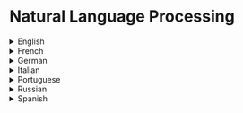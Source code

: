 # Natural Language Processing

<details>
  <summary>English</summary>
  
  ### Materials
- [Synthical: AI-powered collaborative research environment](https://synthical.com)
- [Natural Language Processing](https://en.wikipedia.org/wiki/Natural_language_processing)
- [CS224n: Natural Language Processing with Deep Learning](https://web.stanford.edu/class/cs224n/)
- [What is NLP](https://www.sas.com/en_us/insights/analytics/what-is-natural-language-processing-nlp.html)
- [Machine Learning Mastery](https://machinelearningmastery.com/natural-language-processing/)
- [NLP Stanford](https://nlp.stanford.edu/blog/)
- [NLP Library](https://github.com/mihail911/nlp-library)
- [Tutorialspoint](https://www.tutorialspoint.com/artificial_intelligence/artificial_intelligence_natural_language_processing.htm)
- [Reddit](https://www.reddit.com/r/LanguageTechnology/)
- [CS 388 Texas](https://www.cs.utexas.edu/~mooney/cs388/)
- [Johns Hopkins University](https://www.cs.jhu.edu/~jason/465/)
- [NLP with Python](https://www.nltk.org/book/)
- [spaCy Library](https://spacy.io/)
- [Analytics Vidhya](https://www.analyticsvidhya.com/blog/2017/01/ultimate-guide-to-understand-implement-natural-language-processing-codes-in-python/)
- [Tokenizing Words](https://pythonprogramming.net/tokenizing-words-sentences-nltk-tutorial/)
- [NLP Tutorial](https://github.com/bonzanini/nlp-tutorial)
- [NLP from Scratch](https://blog.goodaudience.com/learn-natural-language-processing-from-scratch-7893314725ff)
- [NLTK Python](https://www.pythonforengineers.com/introduction-to-nltk-natural-language-processing-with-python/)
- [Vikparuchuri NLP Tutorial](http://www.vikparuchuri.com/blog/natural-language-processing-tutorial/)
- [Gluon-NLP](https://gluon-nlp.mxnet.io/)
- [Hasso Plattner Institut](https://hpi.de/fileadmin/user_upload/fachgebiete/plattner/teaching/NaturalLanguageProcessing/NLP2016/NLP01_IntroNLP.pdf)
- [Speech and Language Processing](https://web.stanford.edu/~jurafsky/slp3/ed3book.pdf)
- [An Introduction to NLP](https://stp.lingfil.uu.se/~santinim/ml/2014/JurafskyMartinSpeechAndLanguageProcessing2ed_draft%202007.pdf)
- [NLP Intro](https://courses.cs.ut.ee/LTAT.01.001/2017_fall/uploads/Main/Lecture1.pdf)
- [A Gentle Introduction](https://ufal.mff.cuni.cz/~hladka/2013/docs/day-1.posted.pdf)
- [NLP: Algorithms and Applications](https://homes.cs.washington.edu/~nasmith/slides/wsdm-1-31-15.pdf)
- [NLP Revised](https://www.cl.cam.ac.uk/teaching/2002/NatLangProc/revised.pdf)
- [NLP Background](https://datajobs.com/data-science-repo/NLP-Background-%5BSU%5D.pdf)
- [History of NLP](http://ocw.u-tokyo.ac.jp/lecture_files/is_01/12/notes/en/12.history-langinfo.pdf)
- [University of North Carolina](https://www.cs.unc.edu/~mbansal/teaching/slides/nlp_comp790_fall2016_lec1_aug24-intro.pdf)
- [NLP Teaching](https://www3.nd.edu/~dchiang/teaching/nlp/2018/readings.html)
- [Neural Networks Models for NLP](https://u.cs.biu.ac.il/~yogo/nnlp.pdf)
- [Crash Course](https://www.youtube.com/watch?v=fOvTtapxa9c)
- [Stanford Lectures](https://www.youtube.com/watch?v=OQQ-W_63UgQ&amp;list=PL3FW7Lu3i5Jsnh1rnUwq_TcylNr7EkRe6)
- [University of Michigan](https://www.youtube.com/watch?v=n25JjoixM3I&amp;list=PLLssT5z_DsK8BdawOVCCaTCO99Ya58ryR)
- [FreeCodeCamp Tutorial](https://www.youtube.com/watch?v=X2vAabgKiuM&amp;t=10s)
- [A Deep Dive into NLP with PyTorch](https://www.youtube.com/watch?v=4jROlXH9Nvc)
- [Real-World Natural Language Processing](https://www.manning.com/books/real-world-natural-language-processing)
</details>

<details>
  <summary>French</summary>
  
  ### Materials
- [Traitement Automatique du Langage Naturel](http://www.lattice.cnrs.fr/sites/itellier/poly_info_ling/linguistique003.html)
- [Petite Introduction](https://perso.limsi.fr/anne/coursM2R/intro.pdf)
- [TALN](http://gurau-audibert.hd.free.fr/josdblog/wp-content/uploads/2011/12/TAL_ITCN.pdf)
- [Cours 10](http://lalic.paris-sorbonne.fr/PAGESPERSO/atanassova/lfa/Cours10.pdf)
</details>

<details>
  <summary>German</summary>
  
  ### Materials
- [Computerlinguistik](https://de.wikipedia.org/wiki/Computerlinguistik)
- [Naturlicher Sprache](http://www.ec.tuwien.ac.at/~salamon/download/NatuerlicheSprache.pdf)
- [Modelle Der Computerlinguistik](http://www.informatik.uni-leipzig.de/~graebe/Texte/FiettaGienappMcCann-16-Folien.pdf)
- [Intro to Computational Linguistics](https://www.noname-ev.de/wiki/uploads/a/a3/Computerlinguistik.pdf)
- [Universität Zürich](https://www.cl.uzh.ch/dam/jcr:ffffffff-b2e3-81a5-ffff-fffff7c4f4a7/ecl1.0.l.pdf)
</details>

<details>
  <summary>Italian</summary>
  
  ### Materials
- [Linguistica Computazionale](http://www1.unipa.it/sorce/didattica/sei1213/SEI1213_01_Linguistica_Computazionale_intro.pdf)
- [Introduzione NLP](https://www.dia.uniroma3.it/~ia/docs/old/Introduzione_NLP.pdf)
- [Elaborazione del Linguaggio Naturale](http://didawiki.di.unipi.it/doku.php/magistraleinformatica/eln/start)
- [Lezione](http://143.225.229.219/Resources/Master%20MSTD-Mazzeo/Slide%20Lezione%20(NLP).pdf)
- [ELN](http://www.di.unipi.it/~cappelli/processi.html)
- [Unito.it](http://www.di.unito.it/~bosco/lingue2013/NLP-1-11marzo13.pdf)
- [Trattamento del Linguaggio Naturale](http://art.uniroma2.it/basili/TAL_Corso/mioweb/Rbas_Lezioni/Lez_probabilita/Analisi_dei_Testi.pdf)
- [Data Mining, NLP](http://www.disit.org/axmedis/5bf/00000-5bf86b6d-185d-41ff-875e-0bd6e8b8ea73/2/~saved-on-db-5bf86b6d-185d-41ff-875e-0bd6e8b8ea73.pdf)
</details>

<details>
  <summary>Portuguese</summary>
  
  ### Materials
- [Processamento de Linguagem Natural](https://www.ime.usp.br/~slago/IA-pln.pdf)
- [Apresentação UFES](https://www.inbot.com.br/artigos/educacional/Processamento-de-Linguagem-Natural-PLN-Jacson-Rodrigues-UFES.pdf)
- [Curso](http://www.di.ubi.pt/~jpaulo/ensino/PLN/)
- [Brincando com NLP](https://leportella.com/pt-br/2017/11/30/brincando-de-nlp-com-spacy.html)
- [UFABC](http://professor.ufabc.edu.br/~jesus.mena/courses/pln-1q-2018/)
- [Uma Introdução ao NLP](https://imasters.com.br/back-end/falando-em-voz-alta-uma-introducao-ao-processamento-de-linguagem-natural)
- [Processamento de Linguagem Natural e Extração de Conhecimento](https://estudogeral.sib.uc.pt/bitstream/10316/35676/1/Processamento%20de%20Linguagem%20Natural%20e%20Extracao%20de%20Conhecimento.pdf)
- [Faculdade de Tecnologia de São Paulo](https://www.ime.usp.br/~slago/pl-12.pdf)
- [Fundamentos](http://www.di.fc.ul.pt/~ahb/pubs/2008dBrancoCosta.pdf)
- [PUC-Rio](https://www.maxwell.vrac.puc-rio.br/10081/10081_5.PDF)
- [Aula PLN](https://web.fe.up.pt/~eol/SSIIM/1112/aula_pln.pdf)
</details>

<details>
  <summary>Russian</summary>
  
  ### Materials
- [Fun NLP](https://proglib.io/p/fun-nlp/)
- [Winter School](https://logic.pdmi.ras.ru/~sergey/slides/N16_WinterSchoolHSE.pdf)
- [NLPandDA](https://www.hse.ru/data/2017/08/12/1174382138/NLPandDA_4print.pdf)
</details>

<details>
  <summary>Spanish</summary>
  
  ### Materials
- [Procesamiento de Lenguaje Natural](https://medium.com/soldai/procesamiento-de-lenguaje-natural-5315cf212d0f)
- [Universidad de Sevilla](https://www.cs.us.es/cursos/ia2/temas/tema-06.pdf)
- [Proceso de Lenguaje Natural](http://disi.unal.edu.co/~lctorress/iartificial/IAc016.pdf)
</details>
